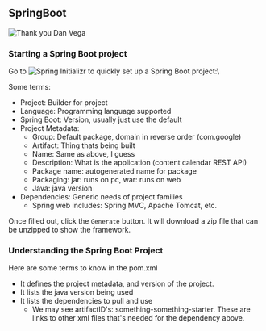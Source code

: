 SpringBoot
---
![Thank you Dan Vega](https://www.youtube.com/watch?v=UgX5lgv4uVM&t=4377s)

### Starting a Spring Boot project
Go to ![Spring Initializr](start.spring.io) to quickly set up a Spring Boot project:\

Some terms:
- Project: Builder for project
- Language: Programming language supported
- Spring Boot: Version, usually just use the default
- Project Metadata:
  - Group: Default package, domain in reverse order (com.google)
  - Artifact: Thing thats being built
  - Name: Same as above, I guess
  - Description: What is the application (content calendar REST API)
  - Package name: autogenerated name for package
  - Packaging: jar: runs on pc, war: runs on web
  - Java: java version
- Dependencies: Generic needs of project families
  - Spring web includes: Spring MVC, Apache Tomcat, etc.

Once filled out, click the `Generate` button. It will download a zip file that can be unzipped to show the framework.

### Understanding the Spring Boot Project
Here are some terms to know in the pom.xml
- It defines the project metadata, and version of the project.
- It lists the java version being used
- It lists the dependencies to pull and use
  - We may see artifactID's: something-something-starter. These are links to other xml files that's needed for the dependency above.

